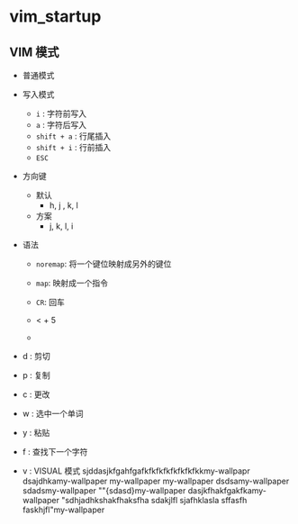 # vim_startup


## VIM 模式

- 普通模式

- 写入模式
	- `i` : 字符前写入
	- `a` : 字符后写入
	- `shift + a` : 行尾插入
	- `shift + i` : 行前插入
	- `ESC`

- 方向键
	- 默认
		- h, j , k, l
	- 方案
		- j, k, l, i 

- 语法
	- `noremap`: 将一个键位映射成另外的键位
	- `map`: 映射成一个指令
	- `CR`: 回车


	- < + 5
  - <eperation> <motion>


- d : 剪切
- p : 复制
- c : 更改
- w : 选中一个单词
- y : 粘贴
- f : 查找下一个字符

- v : VISUAL 模式 
sjddasjkfgahfgafkfkfkfkfkfkfkfkkmy-wallpapr
dsajdhkamy-wallpaper
my-wallpaper
my-wallpaper
dsdsamy-wallpaper
<dsadj>sdads<sdada>my-wallpaper
""{sdasd}my-wallpaper
dasjkfhakfgakfkamy-wallpaper
"sdhjadhkshakfhaksfha sdakjlfl sjafhklasla sffasfh faskhjfl"my-wallpaper
